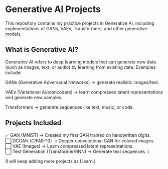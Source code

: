 # Generative AI Projects

This repository contains my practice projects in Generative AI, including implementations of GANs, VAEs, Transformers, and other generative models.

## What is Generative AI?

Generative AI refers to deep learning models that can generate new data (such as images, text, or audio) by learning from existing data.
Examples include:

GANs (Generative Adversarial Networks) → generate realistic images/text.

VAEs (Variational Autoencoders) → learn compressed latent representations and generate new samples.

Transformers → generate sequences like text, music, or code.

## Projects Included

✅ GAN (MNIST) → Created my first GAN trained on handwritten digits. \
⬜ DCGAN (CIFAR-10) → Deeper convolutional GAN for colored images. \
⬜ VAE (Images) → Learn compressed latent representations. \
⬜ Text Generation (Transformer/RNN) → Generate text sequences. \

(I will keep adding more projects as I learn.)
